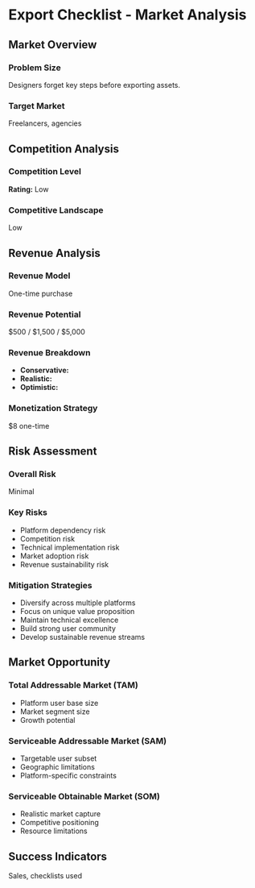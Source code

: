# Export Checklist - Market Analysis

## Market Overview

### Problem Size
Designers forget key steps before exporting assets.

### Target Market
Freelancers, agencies

## Competition Analysis

### Competition Level
**Rating:** Low

### Competitive Landscape
Low

## Revenue Analysis

### Revenue Model
One-time purchase

### Revenue Potential
$500 / $1,500 / $5,000

### Revenue Breakdown
- **Conservative:** 
- **Realistic:** 
- **Optimistic:** 

### Monetization Strategy
$8 one-time

## Risk Assessment

### Overall Risk
Minimal

### Key Risks
- Platform dependency risk
- Competition risk
- Technical implementation risk
- Market adoption risk
- Revenue sustainability risk

### Mitigation Strategies
- Diversify across multiple platforms
- Focus on unique value proposition
- Maintain technical excellence
- Build strong user community
- Develop sustainable revenue streams

## Market Opportunity

### Total Addressable Market (TAM)
- Platform user base size
- Market segment size
- Growth potential

### Serviceable Addressable Market (SAM)
- Targetable user subset
- Geographic limitations
- Platform-specific constraints

### Serviceable Obtainable Market (SOM)
- Realistic market capture
- Competitive positioning
- Resource limitations

## Success Indicators
Sales, checklists used
